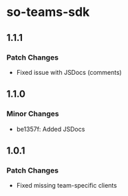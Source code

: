 # so-teams-sdk

## 1.1.1

### Patch Changes

- Fixed issue with JSDocs (comments)

## 1.1.0

### Minor Changes

- be1357f: Added JSDocs

## 1.0.1

### Patch Changes

- Fixed missing team-specific clients
